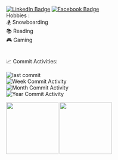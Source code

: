 [![LinkedIn Badge](https://img.shields.io/badge/Milen_Dinev-0077B5?style=for-the-badge&logo=linkedin&logoColor=white&link=https://www.linkedin.com/in/dinevmilen/)](https://www.linkedin.com/in/dinevmilen/) 
[![Facebook Badge](https://img.shields.io/badge/Milen_Dinev-1877F2?style=for-the-badge&logo=facebook&logoColor=white&link=https://www.facebook.com/mmdinev/)](https://www.facebook.com/mmdinev/) 
<br align="left">Hobbies :  
🏂 Snowboarding         
📚 Reading  
🎮 Gaming  </br>  
<br/> 
:chart_with_upwards_trend: Commit Activities:

![last commit](https://img.shields.io/github/last-commit/MilenDinev/Web3GamingPlatform?style=for-the-badge)
<br/> 
![Week Commit Activity](https://img.shields.io/github/commit-activity/w/MilenDinev/Web3GamingPlatform?style=for-the-badge)
<br/>
![Month Commit Activity](https://img.shields.io/github/commit-activity/m/MilenDinev/Web3GamingPlatform?style=for-the-badge)
<br/>
![Year Commit Activity](https://img.shields.io/github/commit-activity/y/MilenDinev/Web3GamingPlatform?style=for-the-badge)

<img height="140" align="left" src="https://github-readme-stats.vercel.app/api?username=MilenDinev&theme=onedark&show_icons=true" />
<img height="140" src="https://github-readme-stats.vercel.app/api/top-langs/?username=MilenDinev&layout=compact&theme=onedark" />

